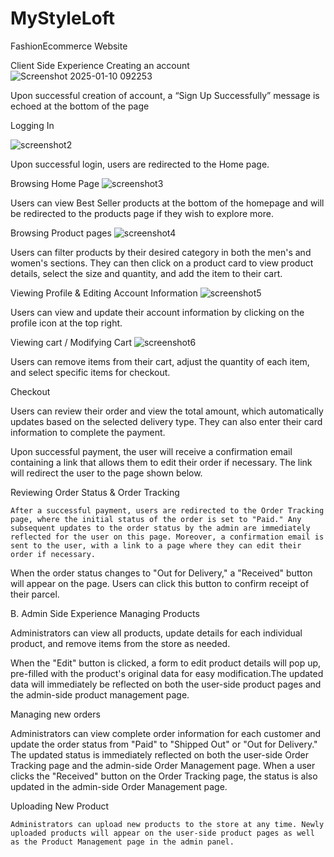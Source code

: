 # MyStyleLoft
 FashionEcommerce Website


Client Side Experience
Creating an account
![Screenshot 2025-01-10 092253](https://github.com/user-attachments/assets/3348e29b-e9b2-4b3d-8487-4bf70a0baa6e)

	

Upon successful creation of account, a “Sign Up Successfully” message is echoed at the bottom of the page

Logging In

![screenshot2](https://github.com/user-attachments/assets/dc0b9cf2-e359-481a-85a5-98e5bbb37581)


Upon successful login, users are redirected to the Home page.









Browsing Home Page
![screenshot3](https://github.com/user-attachments/assets/2720f839-c6ab-4f17-9240-2b3f44a74338)

	

Users can view Best Seller products at the bottom of the homepage and will be redirected to the products page if they wish to explore more.

Browsing Product pages
![screenshot4](https://github.com/user-attachments/assets/a88e918b-54de-4191-88a6-1f233a73bd46)



Users can filter products by their desired category in both the men's and women's sections. They can then click on a product card to view product details, select the size and quantity, and add the item to their cart.

Viewing Profile & Editing Account Information
![screenshot5](https://github.com/user-attachments/assets/cabbccc5-cb34-41f1-a910-39d019b3d9f6)

	

Users can view and update their account information by clicking on the profile icon at the top right.

Viewing cart / Modifying Cart
![screenshot6](https://github.com/user-attachments/assets/c32259b3-8c81-4abd-8f55-5ef311371577)



Users can remove items from their cart, adjust the quantity of each item, and select specific items for checkout.











Checkout



Users can review their order and view the total amount, which automatically updates based on the selected delivery type. They can also enter their card information to complete the payment.

Upon successful payment, the user will receive a confirmation email containing a link that allows them to edit their order if necessary. The link will redirect the user to the page shown below.




Reviewing Order Status & Order Tracking

	

	After a successful payment, users are redirected to the Order Tracking page, where the initial status of the order is set to "Paid." Any subsequent updates to the order status by the admin are immediately reflected for the user on this page. Moreover, a confirmation email is sent to the user, with a link to a page where they can edit their order if necessary.


When the order status changes to "Out for Delivery," a "Received" button will appear on the page. Users can click this button to confirm receipt of their parcel.





B. Admin Side Experience
 Managing Products

	

Administrators can view all products, update details for each individual product, and remove items from the store as needed.



When the "Edit" button is clicked, a form to edit product details will pop up, pre-filled with the product's original data for easy modification.The updated data will immediately be reflected on both the user-side product pages and the admin-side product management page.


 Managing new orders

	

Administrators can view complete order information for each customer and update the order status from "Paid" to "Shipped Out" or "Out for Delivery." The updated status is immediately reflected on both the user-side Order Tracking page and the admin-side Order Management page. When a user clicks the "Received" button on the Order Tracking page, the status is also updated in the admin-side Order Management page.

 Uploading New Product

	

	Administrators can upload new products to the store at any time. Newly uploaded products will appear on the user-side product pages as well as the Product Management page in the admin panel.
